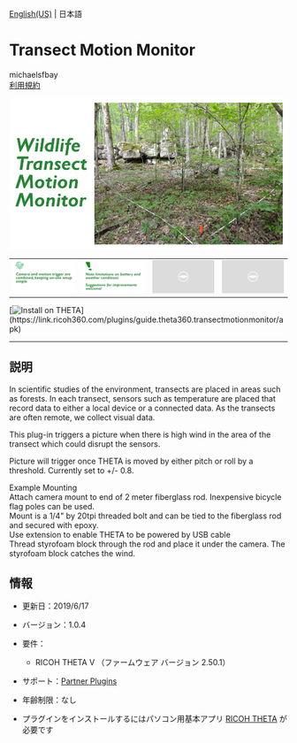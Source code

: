 [English(US)](README.md) | 日本語

# Transect Motion Monitor
michaelsfbay  
[利用規約](https://www.apache.org/licenses/LICENSE-2.0.txt)

<div align="center">
 <img src="1.png">
 <table>
  <tr>
   <td><img src="2.png"></td>
   <td><img src="3.png"></td>
   <td><img src="../../resources/common/img/noimg.png"></td>
   <td><img src="../../resources/common/img/noimg.png"></td>
  </tr>
 </table>
</div>

[![Install on THETA](https://assets.ricoh360.com/image/upload/v1/front/theta/install-button.svg?)](https://link.ricoh360.com/plugins/guide.theta360.transectmotionmonitor/apk)

***

## 説明
In scientific studies of the environment, transects are placed in areas such as forests. In each transect, sensors such as temperature are placed that record data to either a local device or a connected data. As the transects are often remote, we collect visual data.  
  
This plug-in triggers a picture when there is high wind in the area of the transect which could disrupt the sensors.  
  
Picture will trigger once THETA is moved by either pitch or roll by a threshold. Currently set to +/- 0.8.  
  
Example Mounting  
Attach camera mount to end of 2 meter fiberglass rod. Inexpensive bicycle flag poles can be used.  
Mount is a 1/4" by 20tpi threaded bolt and can be tied to the fiberglass rod and secured with epoxy.  
Use extension to enable THETA to be powered by USB cable  
Thread styrofoam block through the rod and place it under the camera. The styrofoam block catches the wind.  
  
  
## 情報
  * 更新日：2019/6/17
  * バージョン：1.0.4
  * 要件：
    * RICOH THETA V （ファームウェア バージョン 2.50.1）
  * サポート：[Partner Plugins](https://community.theta360.guide/t/wildlife-transect-motion-monitor-by-michael-li/4492)
  * 年齢制限：なし

* プラグインをインストールするにはパソコン用基本アプリ [RICOH THETA](https://theta360.com/ja/about/application/pc.html#app-detail-01) が必要です

